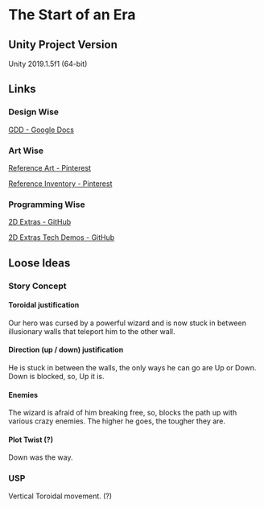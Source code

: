 # The Start of an Era

## Unity Project Version

Unity 2019.1.5f1 (64-bit)

## Links

### Design Wise

[GDD - Google Docs](https://docs.google.com/document/d/1QG_6UUJc_H3TD9OoXtrtZqTDji2Kx_v4WHR5icAToiQ/edit#heading=h.w1wiqq818bd7)

### Art Wise

[Reference Art - Pinterest](https://www.pinterest.pt/pin/723953708831001876/)

[Reference Inventory - Pinterest](https://www.pinterest.pt/pin/723953708831001507/)

### Programming Wise

[2D Extras - GitHub](https://github.com/Unity-Technologies/2d-extras)

[2D Extras Tech Demos - GitHub](https://github.com/Unity-Technologies/2d-techdemos)

## Loose Ideas

### Story Concept

#### Toroidal justification

Our hero was cursed by a powerful wizard and is now stuck in between
illusionary walls that teleport him to the other wall.

#### Direction (up / down) justification

He is stuck in between the walls, the only ways he can go are Up or Down.
Down is blocked, so, Up it is.

#### Enemies

The wizard is afraid of him breaking free, so, blocks the path up with various
crazy enemies. The higher he goes, the tougher they are.

#### Plot Twist (?)

Down was the way.

### USP

Vertical Toroidal movement. (?)
